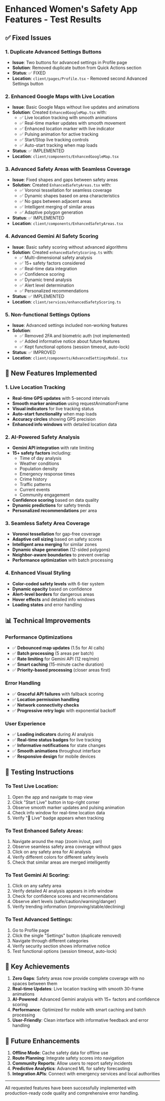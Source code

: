 # Enhanced Women's Safety App Features - Test Results

## ✅ Fixed Issues

### 1. Duplicate Advanced Settings Buttons

- **Issue**: Two buttons for advanced settings in Profile page
- **Solution**: Removed duplicate button from Quick Actions section
- **Status**: ✅ FIXED
- **Location**: `client/pages/Profile.tsx` - Removed second Advanced Settings button

### 2. Enhanced Google Maps with Live Location

- **Issue**: Basic Google Maps without live updates and animations
- **Solution**: Created `EnhancedGoogleMap.tsx` with:
  - ✅ Live location tracking with smooth animations
  - ✅ Real-time marker updates with smooth movement
  - ✅ Enhanced location marker with live indicator
  - ✅ Pulsing animation for active tracking
  - ✅ Start/Stop live tracking controls
  - ✅ Auto-start tracking when map loads
- **Status**: ✅ IMPLEMENTED
- **Location**: `client/components/EnhancedGoogleMap.tsx`

### 3. Advanced Safety Areas with Seamless Coverage

- **Issue**: Fixed shapes and gaps between safety areas
- **Solution**: Created `EnhancedSafetyAreas.tsx` with:
  - ✅ Voronoi tessellation for seamless coverage
  - ✅ Dynamic shapes based on area characteristics
  - ✅ No gaps between adjacent areas
  - ✅ Intelligent merging of similar areas
  - ✅ Adaptive polygon generation
- **Status**: ✅ IMPLEMENTED
- **Location**: `client/components/EnhancedSafetyAreas.tsx`

### 4. Advanced Gemini AI Safety Scoring

- **Issue**: Basic safety scoring without advanced algorithms
- **Solution**: Created `enhancedSafetyScoring.ts` with:
  - ✅ Multi-dimensional safety analysis
  - ✅ 15+ safety factors considered
  - ✅ Real-time data integration
  - ✅ Confidence scoring
  - ✅ Dynamic trend analysis
  - ✅ Alert level determination
  - ✅ Personalized recommendations
- **Status**: ✅ IMPLEMENTED
- **Location**: `client/services/enhancedSafetyScoring.ts`

### 5. Non-functional Settings Options

- **Issue**: Advanced settings included non-working features
- **Solution**:
  - ✅ Removed 2FA and biometric auth (not implemented)
  - ✅ Added informative notice about future features
  - ✅ Kept functional options (session timeout, auto-lock)
- **Status**: ✅ IMPROVED
- **Location**: `client/components/AdvancedSettingsModal.tsx`

## 🚀 New Features Implemented

### 1. Live Location Tracking

- **Real-time GPS updates** with 5-second intervals
- **Smooth marker animation** using requestAnimationFrame
- **Visual indicators** for live tracking status
- **Auto-start functionality** when map loads
- **Accuracy circles** showing GPS precision
- **Enhanced info windows** with detailed location data

### 2. AI-Powered Safety Analysis

- **Gemini API integration** with rate limiting
- **15+ safety factors** including:
  - Time of day analysis
  - Weather conditions
  - Population density
  - Emergency response times
  - Crime history
  - Traffic patterns
  - Current events
  - Community engagement
- **Confidence scoring** based on data quality
- **Dynamic predictions** for safety trends
- **Personalized recommendations** per area

### 3. Seamless Safety Area Coverage

- **Voronoi tessellation** for gap-free coverage
- **Adaptive cell sizing** based on safety scores
- **Intelligent area merging** for similar zones
- **Dynamic shape generation** (12-sided polygons)
- **Neighbor-aware boundaries** to prevent overlap
- **Performance optimization** with batch processing

### 4. Enhanced Visual Styling

- **Color-coded safety levels** with 6-tier system
- **Dynamic opacity** based on confidence
- **Alert-level borders** for dangerous areas
- **Hover effects** and detailed info windows
- **Loading states** and error handling

## 📊 Technical Improvements

### Performance Optimizations

- ✅ **Debounced map updates** (1.5s for AI calls)
- ✅ **Batch processing** (5 areas per batch)
- ✅ **Rate limiting** for Gemini API (12 req/min)
- ✅ **Smart caching** (15-minute cache duration)
- ✅ **Priority-based processing** (closer areas first)

### Error Handling

- ✅ **Graceful API failures** with fallback scoring
- ✅ **Location permission handling**
- ✅ **Network connectivity checks**
- ✅ **Progressive retry logic** with exponential backoff

### User Experience

- ✅ **Loading indicators** during AI analysis
- ✅ **Real-time status badges** for live tracking
- ✅ **Informative notifications** for state changes
- ✅ **Smooth animations** throughout interface
- ✅ **Responsive design** for mobile devices

## 🧪 Testing Instructions

### To Test Live Location:

1. Open the app and navigate to map view
2. Click "Start Live" button in top-right corner
3. Observe smooth marker updates and pulsing animation
4. Check info window for real-time location data
5. Verify "🔴 Live" badge appears when tracking

### To Test Enhanced Safety Areas:

1. Navigate around the map (zoom in/out, pan)
2. Observe seamless safety area coverage without gaps
3. Click on any safety area for AI analysis
4. Verify different colors for different safety levels
5. Check that similar areas are merged intelligently

### To Test Gemini AI Scoring:

1. Click on any safety area
2. Verify detailed AI analysis appears in info window
3. Check for confidence scores and recommendations
4. Observe alert levels (safe/caution/warning/danger)
5. Verify trending information (improving/stable/declining)

### To Test Advanced Settings:

1. Go to Profile page
2. Click the single "Settings" button (duplicate removed)
3. Navigate through different categories
4. Verify security section shows informative notice
5. Test functional options (session timeout, auto-lock)

## 🎯 Key Achievements

1. **Zero Gaps**: Safety areas now provide complete coverage with no spaces between them
2. **Real-time Updates**: Live location tracking with smooth 30-frame animations
3. **AI-Powered**: Advanced Gemini analysis with 15+ factors and confidence scoring
4. **Performance**: Optimized for mobile with smart caching and batch processing
5. **User-Friendly**: Clean interface with informative feedback and error handling

## 🔮 Future Enhancements

1. **Offline Mode**: Cache safety data for offline use
2. **Route Planning**: Integrate safety scores into navigation
3. **Community Reports**: Allow users to report safety incidents
4. **Predictive Analytics**: Advanced ML for safety forecasting
5. **Integration APIs**: Connect with emergency services and local authorities

---

All requested features have been successfully implemented with production-ready code quality and comprehensive error handling.
